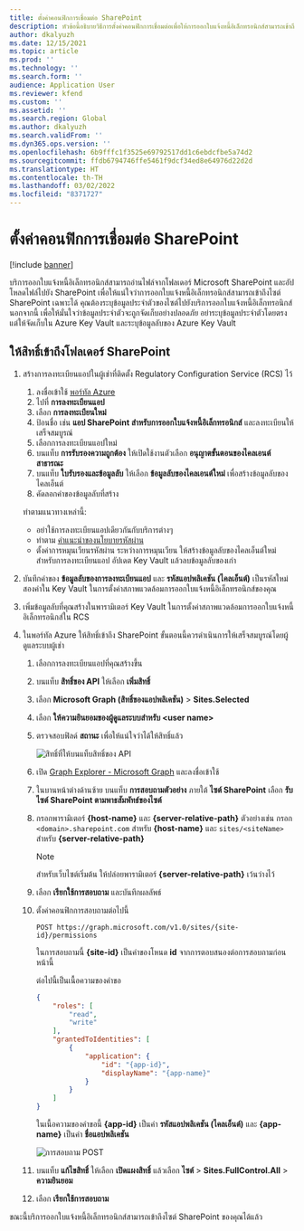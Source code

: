 ```yaml
---
title: ตั้งค่าคอนฟิกการเชื่อมต่อ SharePoint
description: หัวข้อนี้อธิบายวิธีการตั้งค่าคอนฟิกการเชื่อมต่อเพื่อให้การออกใบแจ้งหนี้อิเล็กทรอนิกส์สามารถเข้าถึงไซต์ Microsoft SharePoint ได้
author: dkalyuzh
ms.date: 12/15/2021
ms.topic: article
ms.prod: ''
ms.technology: ''
ms.search.form: ''
audience: Application User
ms.reviewer: kfend
ms.custom: ''
ms.assetid: ''
ms.search.region: Global
ms.author: dkalyuzh
ms.search.validFrom: ''
ms.dyn365.ops.version: ''
ms.openlocfilehash: 6b9fffc1f3525e69792517dd1c6ebdcfbe5a74d2
ms.sourcegitcommit: ffdb6794746ffe5461f9dcf34ed8e64976d22d2d
ms.translationtype: HT
ms.contentlocale: th-TH
ms.lasthandoff: 03/02/2022
ms.locfileid: "8371727"
---
```

# <a name="configure-a-sharepoint-connection"></a>ตั้งค่าคอนฟิกการเชื่อมต่อ SharePoint

[!include [banner](../includes/banner.md)]

บริการออกใบแจ้งหนี้อิเล็กทรอนิกส์สามารถอ่านไฟล์จากโฟลเดอร์ Microsoft SharePoint และอัปโหลดไฟล์ไปยัง SharePoint เพื่อให้แน่ใจว่าการออกใบแจ้งหนี้อิเล็กทรอนิกส์สามารถเข้าถึงไซต์ SharePoint เฉพาะได้ คุณต้องระบุข้อมูลประจำตัวของไซต์ไปยังบริการออกใบแจ้งหนี้อิเล็กทรอนิกส์ นอกจากนี้ เพื่อให้มั่นใจว่าข้อมูลประจำตัวจะถูกจัดเก็บอย่างปลอดภัย อย่าระบุข้อมูลประจำตัวโดยตรง แต่ให้จัดเก็บใน Azure Key Vault และระบุข้อมูลลับของ Azure Key Vault

## <a name="grant-access-to-a-sharepoint-folder"></a>ให้สิทธิ์เข้าถึงโฟลเดอร์ SharePoint

1. สร้างการลงทะเบียนแอปในผู้เช่าที่ติดตั้ง Regulatory Configuration Service (RCS) ไว้

    1. ลงชื่อเข้าใช้ [พอร์ทัล Azure](https://portal.azure.com/)
    2. ไปที่ **การลงทะเบียนแอป**
    3. เลือก **การลงทะเบียนใหม่**
    4. ป้อนชื่อ เช่น **แอป SharePoint สำหรับการออกใบแจ้งหนี้อิเล็กทรอนิกส์** และลงทะเบียนให้เสร็จสมบูรณ์
    5. เลือกการลงทะเบียนแอปใหม่
    6. บนแท็บ **การรับรองความถูกต้อง** ให้เปิดใช้งานตัวเลือก **อนุญาตขั้นตอนของไคลเอนต์สาธารณะ**
    4. บนแท็บ **ใบรับรองและข้อมูลลับ** ให้เลือก **ข้อมูลลับของไคลเอนต์ใหม่** เพื่อสร้างข้อมูลลับของไคลเอ็นต์
    5. คัดลอกค่าของข้อมูลลับที่สร้าง

    ทำตามแนวทางเหล่านี้:

    - อย่าใช้การลงทะเบียนแอปเดียวกันกับบริการต่างๆ
    - ทำตาม [คำแนะนำของนโยบายรหัสผ่าน](/microsoft-365/admin/misc/password-policy-recommendations?view=o365-worldwide)
    - ตั้งค่าการหมุนเวียนรหัสผ่าน ระหว่างการหมุนเวียน ให้สร้างข้อมูลลับของไคลเอ็นต์ใหม่สำหรับการลงทะเบียนแอป อัปเดต Key Vault แล้วลบข้อมูลลับของเก่า

2. บันทึกค่าของ **ข้อมูลลับของการลงทะเบียนแอป** และ **รหัสแอปพลิเคชัน (ไคลเอ็นต์)** เป็นรหัสใหม่สองค่าใน Key Vault ในการตั้งค่าสภาพแวดล้อมการออกใบแจ้งหนี้อิเล็กทรอนิกส์ของคุณ
3. เพิ่มข้อมูลลับที่คุณสร้างในพารามิเตอร์ Key Vault ในการตั้งค่าสภาพแวดล้อมการออกใบแจ้งหนี้อิเล็กทรอนิกส์ใน RCS
4. ในพอร์ทัล Azure ให้สิทธิ์เข้าถึง SharePoint ขั้นตอนนี้ควรดำเนินการให้เสร็จสมบูรณ์โดยผู้ดูแลระบบผู้เช่า

    1. เลือกการลงทะเบียนแอปที่คุณสร้างขึ้น
    2. บนแท็บ **สิทธิ์ของ API** ให้เลือก **เพิ่มสิทธิ์**
    3. เลือก **Microsoft Graph (สิทธิ์ของแอปพลิเคชัน)** \> **Sites.Selected**
    4. เลือก **ให้ความยินยอมของผู้ดูแลระบบสำหรับ \<user&nbsp;name\>**
    5. ตรวจสอบฟิลด์ **สถานะ** เพื่อให้แน่ใจว่าได้ให้สิทธิ์แล้ว

        ![สิทธิ์ที่ให้บนแท็บสิทธิ์ของ API](media/configured-permissions.jpg)

    6. เปิด [Graph Explorer - Microsoft Graph](https://developer.microsoft.com/graph/graph-explorer) และลงชื่อเข้าใช้
    7. ในบานหน้าต่างด้านซ้าย บนแท็บ **การสอบถามตัวอย่าง** ภายใต้ **ไซต์ SharePoint** เลือก **รับไซต์ SharePoint ตามพาธสัมพัทธ์ของไซต์**
    8. กรอกพารามิเตอร์ **\{host-name\}** และ **\{server-relative-path\}** ตัวอย่างเช่น กรอก `<domain>.sharepoint.com` สำหรับ **\{host-name\}** และ `sites/<siteName>` สำหรับ **\{server-relative-path\}**

        > [!NOTE]
        > สำหรับเว็บไซต์เริ่มต้น ให้ปล่อยพารามิเตอร์ **\{server-relative-path\}** เว้นว่างไว้

    9. เลือก **เรียกใช้การสอบถาม** และบันทึกผลลัพธ์
    10. ตั้งค่าคอนฟิกการสอบถามต่อไปนี้

        `POST https://graph.microsoft.com/v1.0/sites/{site-id}/permissions`

        ในการสอบถามนี้ **\{site-id\}** เป็นค่าของโหนด **id** จากการตอบสนองต่อการสอบถามก่อนหน้านี้

        ต่อไปนี้เป็นเนื้อความของคำขอ

        ```json
        {
            "roles": [
                "read",
                "write"
            ],
            "grantedToIdentities": [
                {
                    "application": {
                        "id": "{app-id}",
                        "displayName": "{app-name}"
                    }
                }
            ]
        }
        ```

        ในเนื้อความของคำขอนี้ **\{app-id\}** เป็นค่า **รหัสแอปพลิเคชัน (ไคลเอ็นต์)** และ **\{app-name\}** เป็นค่า **ชื่อแอปพลิเคชัน**

        ![การสอบถาม POST](media/app-id-query.jpg)

    11. บนแท็บ **แก้ไขสิทธิ์** ให้เลือก **เปิดแผงสิทธิ์** แล้วเลือก **ไซต์** \> **Sites.FullControl.All** \> **ความยินยอม**
    12. เลือก **เรียกใช้การสอบถาม**

ขณะนี้บริการออกใบแจ้งหนี้อิเล็กทรอนิกส์สามารถเข้าถึงไซต์ SharePoint ของคุณได้แล้ว
